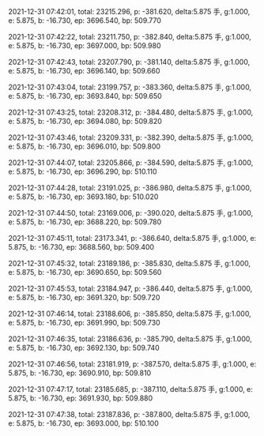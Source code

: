 2021-12-31 07:42:01, total: 23215.296, p: -381.620, delta:5.875 手, g:1.000, e: 5.875, b: -16.730, ep: 3696.540, bp: 509.770

2021-12-31 07:42:22, total: 23211.750, p: -382.840, delta:5.875 手, g:1.000, e: 5.875, b: -16.730, ep: 3697.000, bp: 509.980

2021-12-31 07:42:43, total: 23207.790, p: -381.140, delta:5.875 手, g:1.000, e: 5.875, b: -16.730, ep: 3696.140, bp: 509.660

2021-12-31 07:43:04, total: 23199.757, p: -383.360, delta:5.875 手, g:1.000, e: 5.875, b: -16.730, ep: 3693.840, bp: 509.650

2021-12-31 07:43:25, total: 23208.312, p: -384.480, delta:5.875 手, g:1.000, e: 5.875, b: -16.730, ep: 3694.080, bp: 509.820

2021-12-31 07:43:46, total: 23209.331, p: -382.390, delta:5.875 手, g:1.000, e: 5.875, b: -16.730, ep: 3696.010, bp: 509.800

2021-12-31 07:44:07, total: 23205.866, p: -384.590, delta:5.875 手, g:1.000, e: 5.875, b: -16.730, ep: 3696.290, bp: 510.110

2021-12-31 07:44:28, total: 23191.025, p: -386.980, delta:5.875 手, g:1.000, e: 5.875, b: -16.730, ep: 3693.180, bp: 510.020

2021-12-31 07:44:50, total: 23169.006, p: -390.020, delta:5.875 手, g:1.000, e: 5.875, b: -16.730, ep: 3688.220, bp: 509.780

2021-12-31 07:45:11, total: 23173.341, p: -386.640, delta:5.875 手, g:1.000, e: 5.875, b: -16.730, ep: 3688.560, bp: 509.400

2021-12-31 07:45:32, total: 23189.186, p: -385.830, delta:5.875 手, g:1.000, e: 5.875, b: -16.730, ep: 3690.650, bp: 509.560

2021-12-31 07:45:53, total: 23184.947, p: -386.440, delta:5.875 手, g:1.000, e: 5.875, b: -16.730, ep: 3691.320, bp: 509.720

2021-12-31 07:46:14, total: 23188.606, p: -385.850, delta:5.875 手, g:1.000, e: 5.875, b: -16.730, ep: 3691.990, bp: 509.730

2021-12-31 07:46:35, total: 23186.636, p: -385.790, delta:5.875 手, g:1.000, e: 5.875, b: -16.730, ep: 3692.130, bp: 509.740

2021-12-31 07:46:56, total: 23181.919, p: -387.570, delta:5.875 手, g:1.000, e: 5.875, b: -16.730, ep: 3690.910, bp: 509.810

2021-12-31 07:47:17, total: 23185.685, p: -387.110, delta:5.875 手, g:1.000, e: 5.875, b: -16.730, ep: 3691.930, bp: 509.880

2021-12-31 07:47:38, total: 23187.836, p: -387.800, delta:5.875 手, g:1.000, e: 5.875, b: -16.730, ep: 3693.000, bp: 510.100